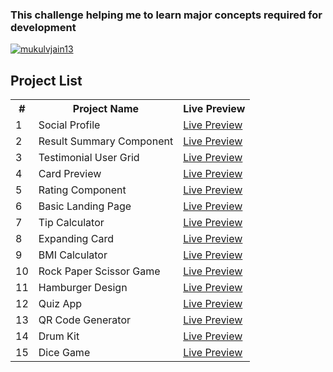 <h3>This challenge helping me to learn major concepts required for development</h3>
<a href="https://twitter.com/mukulvjain13" target="blank">
    <img src="https://img.shields.io/twitter/follow/mukulvjain13?logo=twitter&style=for-the-badge" alt="mukulvjain13" />
  </a> 
<h2>Project List</h2>

<table>
    <tr>
        <th>#</th>
        <th>Project Name</th>
        <th>Live Preview</th>
    </tr>
    <tr>
        <td>1</td>
        <td>Social Profile</td>
        <td><a href="https://65b9e03f6f52ec89a6763872--jazzy-tapioca-aed921.netlify.app/" target="_blank">Live Preview</a></td>
    </tr>
    <tr>
        <td>2</td>
        <td>Result Summary Component</td>
        <td><a href="https://glittering-alpaca-a872b2.netlify.app/" target="_blank">Live Preview</a></td>
    </tr>
    <tr>
        <td>3</td>
        <td>Testimonial User Grid</td>
        <td><a href="https://mukulvjain1-grid-testimonial.netlify.app/" target="_blank">Live Preview</a></td>
    </tr>
    <tr>
        <td>4</td>
        <td>Card Preview</td>
        <td><a href="https://65bdf66b99ee7962dd7e9992--comfy-croquembouche-5abaf2.netlify.app/" target="_blank">Live Preview</a></td>
    </tr>
    <tr>
        <td>5</td>
        <td>Rating Component</td>
        <td><a href="https://65c1de1671c9004461f3ad04--aquamarine-arithmetic-260ead.netlify.app/" target="_blank">Live Preview</a></td>
    </tr>
    <tr>
        <td>6</td>
        <td>Basic Landing Page</td>
        <td><a href="https://landing-page-design-mukul.netlify.app/" target="_blank">Live Preview</a></td>
    </tr>
    <tr>
        <td>7</td>
        <td>Tip Calculator</td>
        <td><a href="https://tip-calculator-mukul.netlify.app/" target="_blank">Live Preview</a></td>
    </tr>
    <tr>
        <td>8</td>
        <td>Expanding Card</td>
        <td><a href="https://expanding-card-mukul.netlify.app/" target="_blank">Live Preview</a></td>
    </tr>
    <tr>
        <td>9</td>
        <td>BMI Calculator</td>
        <td><a href="https://bmi-calculator-mukul-jain.netlify.app/" target="_blank">Live Preview</a></td>
    </tr>
    <tr>
        <td>10</td>
        <td>Rock Paper Scissor Game</td>
        <td><a href="https://rock-paper-scissor-mukulvjain.netlify.app/" target="_blank">Live Preview</a></td>
    </tr>
    <tr>
        <td>11</td>
        <td>Hamburger Design</td>
        <td><a href="https://hamburger-menu-mukulvjain.netlify.app/" target="_blank">Live Preview</a></td>
    </tr>
    <tr>
        <td>12</td>
        <td>Quiz App</td>
        <td><a href="https://quiz-app-mukulvjain.netlify.app/" target="_blank">Live Preview</a></td>
    </tr>
    <tr>
        <td>13</td>
        <td>QR Code Generator</td>
        <td><a href="https://100daysofcode-qr-generator.netlify.app/" target="_blank">Live Preview</a></td>
    </tr>
    <tr>
        <td>14</td>
        <td>Drum Kit</td>
        <td><a href="https://100daysofcode-mj-drum-kit.netlify.app/" target="_blank">Live Preview</a></td>
    </tr>
    <tr>
        <td>15</td>
        <td>Dice Game</td>
        <td><a href="https://100daysofcode-dice-game.netlify.app/" target="_blank">Live Preview</a></td>
    </tr>
</table>
